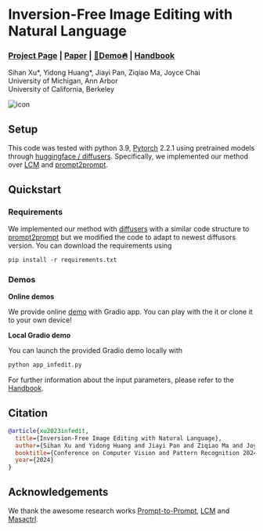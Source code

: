 # Inversion-Free Image Editing with Natural Language


### [Project Page](https://sled-group.github.io/InfEdit/) | [Paper](http://arxiv.org/) | [🤗Demo🔥](https://huggingface.co/spaces/sled-umich/InfEdit) | [Handbook](https://github.com/sled-group/InfEdit/tree/website)

Sihan Xu*, Yidong Huang*, Jiayi Pan, Ziqiao Ma, Joyce Chai  
University of Michigan, Ann Arbor  
University of California, Berkeley

![icon](infedit_gif.gif)

## Setup
This code was tested with python 3.9, [Pytorch](https://pytorch.org/) 2.2.1 using pretrained models through [huggingface / diffusers](https://github.com/huggingface/diffusers#readme). Specifically, we implemented our method over [LCM](https://huggingface.co/docs/diffusers/api/pipelines/latent_consistency_models) and [prompt2prompt](https://github.com/google/prompt-to-prompt). 

## Quickstart

### Requirements
We implemented our method with [diffusers](https://github.com/huggingface/diffusers#readme) with a similar code structure to [prompt2prompt](https://github.com/google/prompt-to-prompt) but we modified the code to adapt to newest diffusors version. You can download the requirements using 
```base
pip install -r requirements.txt
```


### Demos




**Online demos**

We provide online [demo](https://huggingface.co/spaces/sled-umich/InfEdit) with Gradio app. You can play with the it or clone it to your own device!

**Local Gradio demo**

You can launch the provided Gradio demo locally with

```bash
python app_infedit.py
```

For further information about the input parameters, please refer to the [Handbook](https://github.com/sled-group/InfEdit/tree/website).

## Citation

```bibtex
@article{xu2023infedit,
  title={Inversion-Free Image Editing with Natural Language}, 
  author={Sihan Xu and Yidong Huang and Jiayi Pan and Ziqiao Ma and Joyce Chai},
  booktitle={Conference on Computer Vision and Pattern Recognition 2024},
  year={2024}
}
```

## Acknowledgements

We thank the awesome research works [Prompt-to-Prompt](https://github.com/google/prompt-to-prompt), [LCM](https://huggingface.co/docs/diffusers/api/pipelines/latent_consistency_models) and [Masactrl](https://github.com/TencentARC/MasaCtrl).
